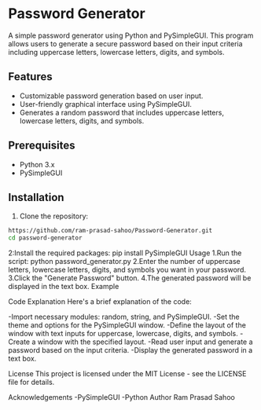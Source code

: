 # Password Generator

A simple password generator using Python and PySimpleGUI. This program allows users to generate a secure password based on their input criteria including uppercase letters, lowercase letters, digits, and symbols.

## Features

- Customizable password generation based on user input.
- User-friendly graphical interface using PySimpleGUI.
- Generates a random password that includes uppercase letters, lowercase letters, digits, and symbols.

## Prerequisites

- Python 3.x
- PySimpleGUI

## Installation

1. Clone the repository:

```bash
https://github.com/ram-prasad-sahoo/Password-Generator.git
cd password-generator
```
2:Install the required packages:
pip install PySimpleGUI
Usage
1.Run the script:
python password_generator.py
2.Enter the number of uppercase letters, lowercase letters, digits, and symbols you want in your password.
3.Click the "Generate Password" button.
4.The generated password will be displayed in the text box.
Example

Code Explanation
Here's a brief explanation of the code:

-Import necessary modules: random, string, and PySimpleGUI.
-Set the theme and options for the PySimpleGUI window.
-Define the layout of the window with text inputs for uppercase, lowercase, digits, and symbols.
-Create a window with the specified layout.
-Read user input and generate a password based on the input criteria.
-Display the generated password in a text box.


License
This project is licensed under the MIT License - see the LICENSE file for details.

Acknowledgements
-PySimpleGUI
-Python
Author
Ram Prasad Sahoo
